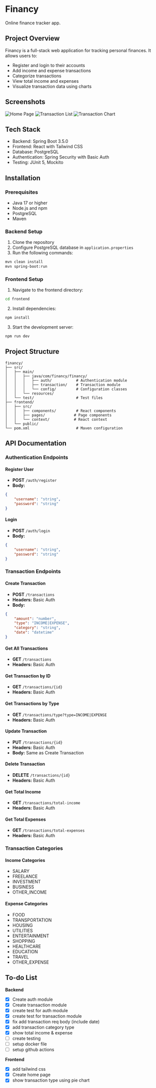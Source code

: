 # Financy
Online finance tracker app.

## Project Overview
Financy is a full-stack web application for tracking personal finances. It allows users to:
- Register and login to their accounts
- Add income and expense transactions
- Categorize transactions
- View total income and expenses
- Visualize transaction data using charts

## Screenshots
![Home Page](screenshot/Screenshot%202025-05-31%20at%2021.33.34.png)
![Transaction List](screenshot/Screenshot%202025-05-31%20at%2021.33.40.png)
![Transaction Chart](screenshot/Screenshot%202025-05-31%20at%2021.33.45.png)

## Tech Stack
- Backend: Spring Boot 3.5.0
- Frontend: React with Tailwind CSS
- Database: PostgreSQL
- Authentication: Spring Security with Basic Auth
- Testing: JUnit 5, Mockito

## Installation

### Prerequisites
- Java 17 or higher
- Node.js and npm
- PostgreSQL
- Maven

### Backend Setup
1. Clone the repository
2. Configure PostgreSQL database in `application.properties`
3. Run the following commands:
```bash
mvn clean install
mvn spring-boot:run
```

### Frontend Setup
1. Navigate to the frontend directory:
```bash
cd frontend
```
2. Install dependencies:
```bash
npm install
```
3. Start the development server:
```bash
npm run dev
```

## Project Structure
```
financy/
├── src/
│   ├── main/
│   │   ├── java/com/financy/financy/
│   │   │   ├── auth/           # Authentication module
│   │   │   ├── transaction/    # Transaction module
│   │   │   └── config/         # Configuration classes
│   │   └── resources/
│   └── test/                   # Test files
├── frontend/
│   ├── src/
│   │   ├── components/         # React components
│   │   ├── pages/             # Page components
│   │   └── context/           # React context
│   └── public/
└── pom.xml                     # Maven configuration
```

## API Documentation

### Authentication Endpoints

#### Register User
- **POST** `/auth/register`
- **Body:**
```json
{
    "username": "string",
    "password": "string"
}
```

#### Login
- **POST** `/auth/login`
- **Body:**
```json
{
    "username": "string",
    "password": "string"
}
```

### Transaction Endpoints

#### Create Transaction
- **POST** `/transactions`
- **Headers:** Basic Auth
- **Body:**
```json
{
    "amount": "number",
    "type": "INCOME|EXPENSE",
    "category": "string",
    "date": "datetime"
}
```

#### Get All Transactions
- **GET** `/transactions`
- **Headers:** Basic Auth

#### Get Transaction by ID
- **GET** `/transactions/{id}`
- **Headers:** Basic Auth

#### Get Transactions by Type
- **GET** `/transactions/type?type=INCOME|EXPENSE`
- **Headers:** Basic Auth

#### Update Transaction
- **PUT** `/transactions/{id}`
- **Headers:** Basic Auth
- **Body:** Same as Create Transaction

#### Delete Transaction
- **DELETE** `/transactions/{id}`
- **Headers:** Basic Auth

#### Get Total Income
- **GET** `/transactions/total-income`
- **Headers:** Basic Auth

#### Get Total Expenses
- **GET** `/transactions/total-expenses`
- **Headers:** Basic Auth

### Transaction Categories
#### Income Categories
- SALARY
- FREELANCE
- INVESTMENT
- BUSINESS
- OTHER_INCOME

#### Expense Categories
- FOOD
- TRANSPORTATION
- HOUSING
- UTILITIES
- ENTERTAINMENT
- SHOPPING
- HEALTHCARE
- EDUCATION
- TRAVEL
- OTHER_EXPENSE

## To-do List

**Backend**
- [x] Create auth module
- [x] Create transaction module
- [x] create test for auth module
- [x] create test for transaction module
- [x] fix add transaction req body (include date)
- [x] add transaction category type
- [x] show total income & expense
- [ ] create testing
- [ ] setup docker file
- [ ] setup github actions

**Frontend**
- [x] add tailwind css
- [x] Create home page
- [x] show transaction type using pie chart